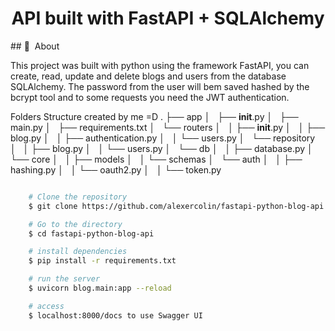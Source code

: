 
<h1 align="center">
    API built with FastAPI + SQLAlchemy
</h1>
## 🔖&nbsp; About

This project was built with python using the framework FastAPI, you can create, read, update and delete blogs and users from the database SQLAlchemy. The password from the user will bem saved hashed by the bcrypt tool and to some requests you need the JWT authentication.

Folders Structure created by me =D
.
├── app
│   ├── __init__.py
│   ├── main.py
│   ├── requirements.txt
│   └── routers
│   │   ├── __init__.py
│   │   ├── blog.py
│   │   ├── authentication.py
│   │   └── users.py
│   └── repository
│   │   ├── blog.py
│   │   └── users.py
│   └── db
│   │    ├── database.py
│   └── core
│   │   ├── models
│   │   └── schemas
│   └── auth
│   │   ├── hashing.py
│   │   └── oauth2.py
│   │   └── token.py



```bash

    # Clone the repository
    $ git clone https://github.com/alexercolin/fastapi-python-blog-api

    # Go to the directory
    $ cd fastapi-python-blog-api

    # install dependencies
    $ pip install -r requirements.txt

    # run the server
    $ uvicorn blog.main:app --reload

    # access 
    $ localhost:8000/docs to use Swagger UI
```


